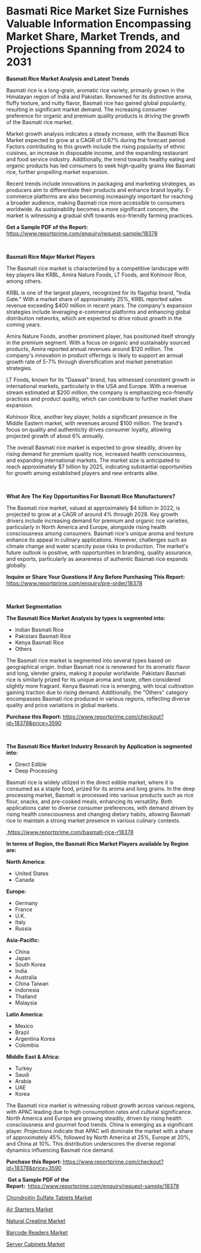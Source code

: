 <p><h1>Basmati Rice Market Size Furnishes Valuable Information Encompassing Market Share, Market Trends, and Projections Spanning from 2024 to 2031</h1></p><p><strong>Basmati Rice Market Analysis and Latest Trends</strong></p>
<p><p>Basmati rice is a long-grain, aromatic rice variety, primarily grown in the Himalayan region of India and Pakistan. Renowned for its distinctive aroma, fluffy texture, and nutty flavor, Basmati rice has gained global popularity, resulting in significant market demand. The increasing consumer preference for organic and premium quality products is driving the growth of the Basmati rice market. </p><p>Market growth analysis indicates a steady increase, with the Basmati Rice Market expected to grow at a CAGR of 0.67% during the forecast period. Factors contributing to this growth include the rising popularity of ethnic cuisines, an increase in disposable income, and the expanding restaurant and food service industry. Additionally, the trend towards healthy eating and organic products has led consumers to seek high-quality grains like Basmati rice, further propelling market expansion.</p><p>Recent trends include innovations in packaging and marketing strategies, as producers aim to differentiate their products and enhance brand loyalty. E-commerce platforms are also becoming increasingly important for reaching a broader audience, making Basmati rice more accessible to consumers worldwide. As sustainability becomes a more significant concern, the market is witnessing a gradual shift towards eco-friendly farming practices.</p></p>
<p><strong>Get a Sample PDF of the Report:&nbsp;</strong> <a href="https://www.reportprime.com/enquiry/request-sample/18378?utm_campaign=103&utm_medium=2&utm_source=Github&utm_content=ia&utm_term=21112024&utm_id=basmati-rice">https://www.reportprime.com/enquiry/request-sample/18378</a></p>
<p>&nbsp;</p>
<p><strong>Basmati Rice Major Market Players</strong></p>
<p><p>The Basmati rice market is characterized by a competitive landscape with key players like KRBL, Amira Nature Foods, LT Foods, and Kohinoor Rice, among others. </p><p>KRBL is one of the largest players, recognized for its flagship brand, "India Gate." With a market share of approximately 25%, KRBL reported sales revenue exceeding $400 million in recent years. The company's expansion strategies include leveraging e-commerce platforms and enhancing global distribution networks, which are expected to drive robust growth in the coming years.</p><p>Amira Nature Foods, another prominent player, has positioned itself strongly in the premium segment. With a focus on organic and sustainably sourced products, Amira reported annual revenues around $120 million. The company's innovation in product offerings is likely to support an annual growth rate of 5-7% through diversification and market penetration strategies.</p><p>LT Foods, known for its "Daawat" brand, has witnessed consistent growth in international markets, particularly in the USA and Europe. With a revenue stream estimated at $200 million, the company is emphasizing eco-friendly practices and product quality, which can contribute to further market share expansion.</p><p>Kohinoor Rice, another key player, holds a significant presence in the Middle Eastern market, with revenues around $100 million. The brand's focus on quality and authenticity drives consumer loyalty, allowing projected growth of about 6% annually.</p><p>The overall Basmati rice market is expected to grow steadily, driven by rising demand for premium quality rice, increased health consciousness, and expanding international markets. The market size is anticipated to reach approximately $7 billion by 2025, indicating substantial opportunities for growth among established players and new entrants alike.</p></p>
<p>&nbsp;</p>
<p><strong>What Are The Key Opportunities For Basmati Rice Manufacturers?</strong></p>
<p><p>The Basmati rice market, valued at approximately $4 billion in 2022, is projected to grow at a CAGR of around 4% through 2028. Key growth drivers include increasing demand for premium and organic rice varieties, particularly in North America and Europe, alongside rising health consciousness among consumers. Basmati rice's unique aroma and texture enhance its appeal in culinary applications. However, challenges such as climate change and water scarcity pose risks to production. The market's future outlook is positive, with opportunities in branding, quality assurance, and exports, particularly as awareness of authentic Basmati rice expands globally.</p></p>
<p><strong>Inquire or Share Your Questions If Any Before Purchasing This Report:</strong> <a href="https://www.reportprime.com/enquiry/pre-order/18378?utm_campaign=103&utm_medium=2&utm_source=Github&utm_content=ia&utm_term=21112024&utm_id=basmati-rice">https://www.reportprime.com/enquiry/pre-order/18378</a></p>
<p>&nbsp;</p>
<p><strong>Market Segmentation</strong></p>
<p><strong>The Basmati Rice Market Analysis by types is segmented into:</strong></p>
<p><ul><li>Indian Basmati Rice</li><li>Pakistani Basmati Rice</li><li>Kenya Basmati Rice</li><li>Others</li></ul></p>
<p><p>The Basmati rice market is segmented into several types based on geographical origin. Indian Basmati rice is renowned for its aromatic flavor and long, slender grains, making it popular worldwide. Pakistani Basmati rice is similarly prized for its unique aroma and taste, often considered slightly more fragrant. Kenya Basmati rice is emerging, with local cultivation gaining traction due to rising demand. Additionally, the "Others" category encompasses Basmati rice produced in various regions, reflecting diverse quality and price variations in global markets.</p></p>
<p><strong>Purchase this Report:&nbsp;</strong><a href="https://www.reportprime.com/checkout?id=18378&price=3590&utm_campaign=103&utm_medium=2&utm_source=Github&utm_content=ia&utm_term=21112024&utm_id=basmati-rice">https://www.reportprime.com/checkout?id=18378&price=3590</a></p>
<p>&nbsp;</p>
<p><strong>The Basmati Rice Market Industry Research by Application is segmented into:</strong></p>
<p><ul><li>Direct Edible</li><li>Deep Processing</li></ul></p>
<p><p>Basmati rice is widely utilized in the direct edible market, where it is consumed as a staple food, prized for its aroma and long grains. In the deep processing market, Basmati is processed into various products such as rice flour, snacks, and pre-cooked meals, enhancing its versatility. Both applications cater to diverse consumer preferences, with demand driven by rising health consciousness and changing dietary habits, allowing Basmati rice to maintain a strong market presence in various culinary contexts.</p></p>
<p><a href="https://www.reportprime.com/basmati-rice-r18378?utm_campaign=103&utm_medium=2&utm_source=Github&utm_content=ia&utm_term=21112024&utm_id=basmati-rice">&nbsp;https://www.reportprime.com/basmati-rice-r18378</a></p>
<p><strong>In terms of Region, the Basmati Rice Market Players available by Region are:</strong></p>
<p>
    <p> <strong> North America: </strong>
        <ul>
            <li>United States</li>
            <li>Canada</li>
        </ul>
        </p> 
    <p> <strong> Europe: </strong>
        <ul>
            <li>Germany</li>
            <li>France</li>
            <li>U.K.</li>
            <li>Italy</li>
            <li>Russia</li>
        </ul>
        </p> 
    <p> <strong> Asia-Pacific: </strong>
        <ul>
            <li>China</li>
            <li>Japan</li>
            <li>South Korea</li>
            <li>India</li>
            <li>Australia</li>
            <li>China Taiwan</li>
            <li>Indonesia</li>
            <li>Thailand</li>
            <li>Malaysia</li>
        </ul>
        </p> 
    <p> <strong> Latin America: </strong>
        <ul>
            <li>Mexico</li>
            <li>Brazil</li>
            <li>Argentina Korea</li>
            <li>Colombia</li>
        </ul>
        </p> 
    <p> <strong> Middle East & Africa: </strong>
        <ul>
            <li>Turkey</li>
            <li>Saudi</li>
            <li>Arabia</li>
            <li>UAE</li>
            <li>Korea</li>
        </ul>
    </p>
    </p>
<p><p>The Basmati rice market is witnessing robust growth across various regions, with APAC leading due to high consumption rates and cultural significance. North America and Europe are growing steadily, driven by rising health consciousness and gourmet food trends. China is emerging as a significant player. Projections indicate that APAC will dominate the market with a share of approximately 45%, followed by North America at 25%, Europe at 20%, and China at 10%. This distribution underscores the diverse regional dynamics influencing Basmati rice demand.</p></p>
<p><strong>Purchase this Report: </strong><a href="https://www.reportprime.com/checkout?id=18378&price=3590&utm_campaign=103&utm_medium=2&utm_source=Github&utm_content=ia&utm_term=21112024&utm_id=basmati-rice">https://www.reportprime.com/checkout?id=18378&price=3590</a></p>
<p>&nbsp;<strong>Get a Sample PDF of the Report:&nbsp;&nbsp;</strong><a href="https://www.reportprime.com/enquiry/request-sample/18378?utm_campaign=103&utm_medium=2&utm_source=Github&utm_content=ia&utm_term=21112024&utm_id=basmati-rice">https://www.reportprime.com/enquiry/request-sample/18378</a></p>
<p><strong></strong></p>
<p><p><a href="https://issuu.com/reportprime-2/docs/chondroitin-sulfate-tablets-market-_44e6d06391f047?utm_campaign=103&utm_medium=2&utm_source=Github&utm_content=ia&utm_term=21112024&utm_id=basmati-rice">Chondroitin Sulfate Tablets Market</a></p><p><a href="https://www.linkedin.com/pulse/forecasts-growth-opportunities-air-starters-industry-necpc?utm_campaign=103&utm_medium=2&utm_source=Github&utm_content=ia&utm_term=21112024&utm_id=basmati-rice">Air Starters Market</a></p><p><a href="https://issuu.com/reportprime-2/docs/natural-creatine-market-size-2030.p_e8279e99c270f5?utm_campaign=103&utm_medium=2&utm_source=Github&utm_content=ia&utm_term=21112024&utm_id=basmati-rice">Natural Creatine Market</a></p><p><a href="https://www.linkedin.com/pulse/barcode-readers-market-trends-drivers-forecasted-cagr-142-9dahc?utm_campaign=103&utm_medium=2&utm_source=Github&utm_content=ia&utm_term=21112024&utm_id=basmati-rice">Barcode Readers Market</a></p><p><a href="https://www.linkedin.com/pulse/market-demand-revenue-server-cabinets-134-cagr-from-2024-2031-soo5c?utm_campaign=103&utm_medium=2&utm_source=Github&utm_content=ia&utm_term=21112024&utm_id=basmati-rice">Server Cabinets Market</a></p></p>